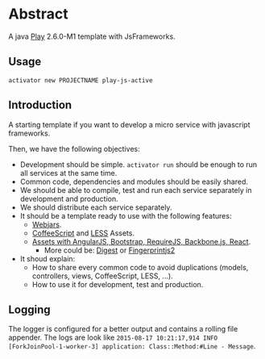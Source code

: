 # Abstract
A java [Play](https://www.playframework.com/) 2.6.0-M1 template with JsFrameworks.

## Usage
`activator new PROJECTNAME play-js-active`

## Introduction
A starting template if you want to develop a micro service with javascript frameworks.

Then, we have the following objectives:

  * Development should be simple. `activator run` should be enough to run all services at the same time. 
  * Common code, dependencies and modules should be easily shared.
  * We should be able to compile, test and run each service separately in development and production. 
  * We should distribute each service separately.
  * It should be a template ready to use with the following features: 
    * [Webjars](http://www.webjars.org).
    * [CoffeeScript](http://coffeescript.org) and [LESS](http://lesscss.org) Assets.
    * [Assets with AngularJS, Bootstrap, RequireJS, Backbone.js, React](http://www.playframework.com/documentation/2.4.x/Assets). 
      * More could be: [Digest](http://www.coding-stories.com/digest-js/) or [Fingerprintjs2](https://github.com/Valve/fingerprintjs2)
  * It shoud explain: 
    * How to share every common code to avoid duplications (models, controllers, views, CoffeeScript, LESS, ...). 
    * How to use it for development, test and production.


## Logging

The logger is configured for a better output and contains a rolling file
appender. The logs are look like `2015-08-17 10:21:17,914 INFO
[ForkJoinPool-1-worker-3] application: Class::Method:#Line - Message`.


